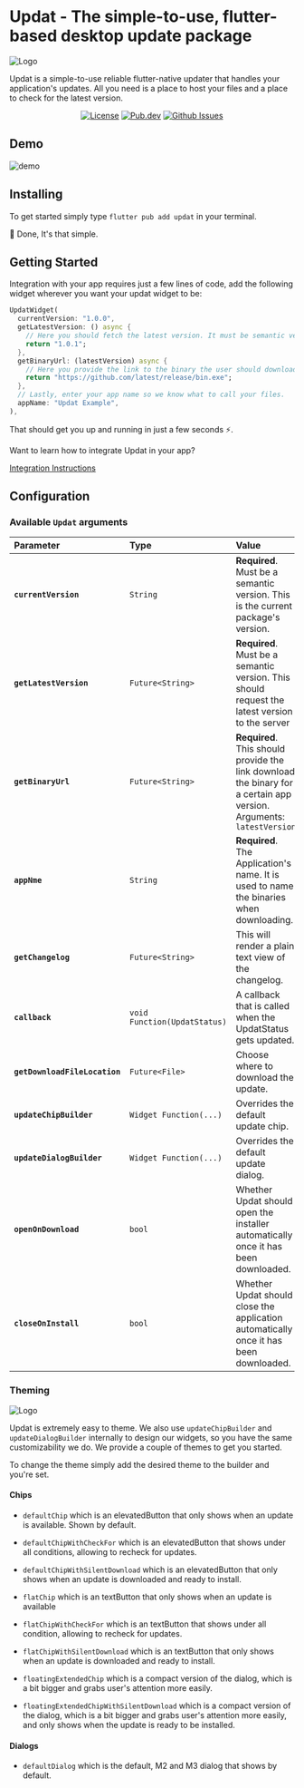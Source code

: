 # Updat - The simple-to-use, flutter-based desktop update package

![Logo](https://github.com/aguilaair/updat/blob/main/promo/banner.svg)

Updat is a simple-to-use reliable flutter-native updater that handles your application's updates. All you need is a place to host your files and a place to check for the latest version.

<div align="center">
  <a href="https://github.com/aguilaair/updat/blob/main/LICENSE"><img alt="License" src="https://img.shields.io/github/license/aguilaair/updat?color=orange&style=flat-square"></a>
  <a href="https://pub.dev/packages/updat"><img alt="Pub.dev" src="https://img.shields.io/pub/v/updat.svg?label=Pub.dev&color=blue&style=flat-square"></a>
  <a href="https://github.com/aguilaair/updat/issues"><img alt="Github Issues" src="https://img.shields.io/github/issues/aguilaair/updat?label=Issues&color=green&style=flat-square"></a>
 </div>

## Demo

![demo](https://github.com/aguilaair/updat/blob/main/promo/demo.gif)

## Installing

To get started simply type `flutter pub add updat` in your terminal.

🎉 Done, It's that simple.

## Getting Started

Integration with your app requires just a few lines of code, add the following widget wherever you want your updat widget to be:

```dart
UpdatWidget(
  currentVersion: "1.0.0",
  getLatestVersion: () async {
    // Here you should fetch the latest version. It must be semantic versioning for update detection to work properly.
    return "1.0.1";
  },
  getBinaryUrl: (latestVersion) async {
    // Here you provide the link to the binary the user should download. Make sure it is the correct one for the platform!
    return "https://github.com/latest/release/bin.exe";
  },
  // Lastly, enter your app name so we know what to call your files.
  appName: "Updat Example",
),
```

That should get you up and running in just a few seconds ⚡️.

Want to learn how to integrate Updat in your app?

[Integration Instructions](https://github.com/aguilaair/updat/wiki/How-to-integrate-Updat)

## Configuration

### Available `Updat` arguments

| Parameter           | Type      | Value                                                                                                                                    | Default   |
| :------------------ | :-------- | :--------------------------------------------------------------------------------------------------------------------------------------- | :-------- |
| **`currentVersion`**         | `String`   | **Required**. Must be a semantic version. This is the current package's version.                                                                 | N/A       |
| **`getLatestVersion`**    | `Future<String>`  | **Required**. Must be a semantic version. This should request the latest version to the server                                  | N/A |
| **`getBinaryUrl`** | `Future<String>` | **Required**. This should provide the link download the binary for a certain app version. Arguments: `latestVersion` | N/A       |
| **`appNme`** | `String` | **Required**. The Application's name. It is used to name the binaries when downloading. | N/A       |
| **`getChangelog`** | `Future<String>` | This will render a plain text view of the changelog. | N/A       |
| **`callback`** | `void Function(UpdatStatus)` | A callback that is called when the UpdatStatus gets updated. | N/A       |
| **`getDownloadFileLocation`** | `Future<File>` | Choose where to download the update. | N/A       |
| **`updateChipBuilder`** | `Widget Function(...)` | Overrides the default update chip. | N/A       |
| **`updateDialogBuilder`** | `Widget Function(...)` | Overrides the default update dialog. | N/A       |
| **`openOnDownload`** | `bool` | Whether Updat should open the installer automatically once it has been downloaded. | `true`      |
| **`closeOnInstall`** | `bool` | Whether Updat should close the application automatically once it has been downloaded. | `false`      |

### Theming

![Logo](https://github.com/aguilaair/updat/blob/main/promo/banner-2.svg)

Updat is extremely easy to theme. We also use `updateChipBuilder` and `updateDialogBuilder` internally to design our widgets, so you have the same customizability we do. We provide a couple of themes to get you started.

To change the theme simply add the desired theme to the builder and you're set.

#### Chips

- `defaultChip` which is an elevatedButton that only shows when an update is available. Shown by default.
- `defaultChipWithCheckFor` which is an elevatedButton that shows under all conditions, allowing to recheck for updates.
- `defaultChipWithSilentDownload` which is an elevatedButton that only shows when an update is downloaded and ready to install.

- `flatChip` which is an textButton that only shows when an update is available
- `flatChipWithCheckFor` which is an textButton that shows under all condition, allowing to recheck for updates.
- `flatChipWithSilentDownload` which is an textButton that only shows when an update is downloaded and ready to install.

- `floatingExtendedChip` which is a compact version of the dialog, which is a bit bigger and grabs user's attention more easily.
- `floatingExtendedChipWithSilentDownload` which is a compact version of the dialog, which is a bit bigger and grabs user's attention more easily, and only shows when the update is ready to be installed.

#### Dialogs

- `defaultDialog` which is the default, M2 and M3 dialog that shows by default.
